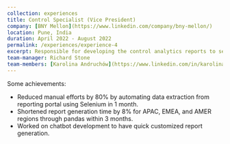 ```yaml
---
collection: experiences   
title: Control Specialist (Vice President)    
company: [BNY Mellon](https://www.linkedin.com/company/bny-mellon/)    
location: Pune, India    
duration: April 2022 - August 2022    
permalink: /experiences/experience-4  
excerpt: Responsible for developing the control analytics reports to senior risk management executives at global level and region level i.e. APAC, AMER and EMEA regions.     
team-manager: Richard Stone     
team-members: [Karolina Andruchów](https://www.linkedin.com/in/karolina-andruch%C3%B3w-a4b2a2177), [Jose Lopez Mouzo](https://www.linkedin.com/in/jose-lopez-mouzo-b5588013b), [Ryannon Starkey](https://www.linkedin.com/in/ryannon-starkey-msba-0b6526163), [Igor Gierlak](https://www.linkedin.com/in/igor-gierlak), [Roshan M S](https://www.linkedin.com/in/roshan-m-s-b0897617)
---
```


Some achievements:   
- Reduced manual efforts by 80% by automating data extraction from reporting portal using Selenium in 1 month. 
- Shortened report generation time by 8% for APAC, EMEA, and AMER regions through pandas within 3 months. 
- Worked on chatbot development to have quick customized report generation.